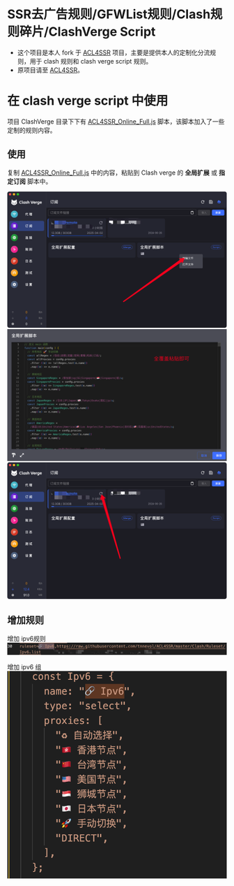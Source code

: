 # SSR去广告规则/GFWList规则/Clash规则碎片/ClashVerge Script

* 这个项目是本人 fork 于 [ACL4SSR](https://github.com/ACL4SSR/ACL4SSR) 项目，主要是提供本人的定制化分流规则，用于 clash 规则和 clash verge script 规则。
* 原项目请至 [ACL4SSR](https://github.com/ACL4SSR/ACL4SSR/tree/master)。

# 在 clash verge script 中使用

 项目 ClashVerge 目录下下有 [ACL4SSR_Online_Full.js](https://github.com/tnnevol/ACL4SSR/blob/master/ClashVerge/dist/scripts/ACL4SSR_Online_Full.js) 脚本，该脚本加入了一些定制的规则内容。

 ## 使用
  
  复制 [ACL4SSR_Online_Full.js](https://github.com/tnnevol/ACL4SSR/blob/master/ClashVerge/dist/scripts/ACL4SSR_Online_Full.js) 中的内容，粘贴到 Clash verge 的 __全局扩展__ 或 __指定订阅__ 脚本中。

  ![Alt text](./ClashVerge/assets/image.png)
  ![Alt text](./ClashVerge/assets/image2.png)
  ![Alt text](./ClashVerge/assets/image3.png)

  ## 增加规则

  增加 ipv6规则
  ![Alt text](./ClashVerge/assets/image4.png)

  增加 ipv6 组
  ![Alt text](./ClashVerge/assets/image5.png)

